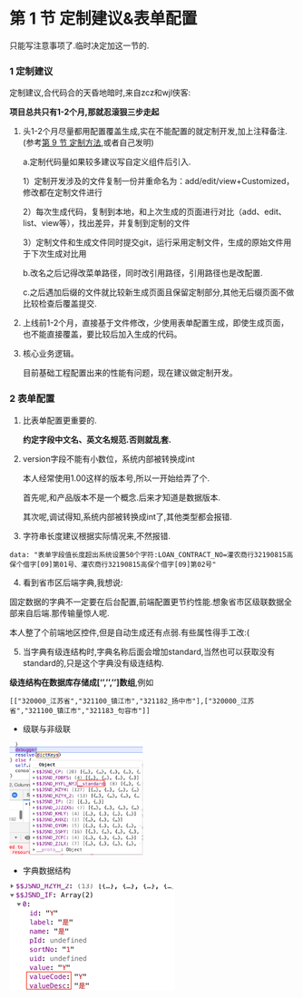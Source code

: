 # 第 1 节 定制建议&表单配置

只能写注意事项了.临时决定加这一节的.

### 1 定制建议

定制建议,合代码合的天昏地暗时,来自zcz和wjl侠客:

**项目总共只有1-2个月,那就忍滚狠三步走起**

1. 头1-2个月尽量都用配置覆盖生成,实在不能配置的就定制开发,加上注释备注.(参考[第 9 节 定制方法](Chapter2/customized.md),或者自己发明)

   a.定制代码量如果较多建议写自定义组件后引入.

     1）定制开发涉及的文件复制一份并重命名为：add/edit/view+Customized，修改都在定制文件进行

      2）每次生成代码，复制到本地，和上次生成的页面进行对比（add、edit、list、view等），找出差异，并复制到定制的文件

     3）定制文件和生成文件同时提交git，运行采用定制文件，生成的原始文件用于下次生成对比用

   b.改名之后记得改菜单路径，同时改引用路径，引用路径也是改配置.

   c.之后遇加后缀的文件就比较新生成页面且保留定制部分,其他无后缀页面不做比较检查后覆盖提交.

2. 上线前1-2个月，直接基于文件修改，少使用表单配置生成，即使生成页面，也不能直接覆盖，要比较后加入生成的代码。

3. 核心业务逻辑。

   目前基础工程配置出来的性能有问题，现在建议做定制开发。

### 2 表单配置

1. 比表单配置更重要的.

   **约定字段中文名、英文名规范.否则就乱套.**

2. version字段不能有小数位，系统内部被转换成int

   本人经常使用1.00这样的版本号,所以一开始给弄了个.

   首先呢,和产品版本不是一个概念.后来才知道是数据版本.

   其次呢,调试得知,系统内部被转换成int了,其他类型都会报错.

3. 字符串长度建议根据实际情况来,不然报错.

```
data: "表单字段值长度超出系统设置50个字符:LOAN_CONTRACT_NO=灌农商行32190815高保个借字[09]第01号、灌农商行32190815高保个借字[09]第02号"
```

4. 看到省市区后端字典,我想说:

固定数据的字典不一定要在后台配置,前端配置更节约性能.想象省市区级联数据全部来自后端.那传输量惊人呢.

本人整了个前端地区控件,但是自动生成还有点弱.有些属性得手工改:(

5. 当字典有级连结构时,字典名称后面会增加standard,当然也可以获取没有standard的,只是这个字典没有级连结构.

**级连结构在数据库存储成[‘’,’’,’’]数组**,例如

```
[["320000_江苏省","321100_镇江市","321182_扬中市"],["320000_江苏省","321100_镇江市","321183_句容市"]]
```



- 级联与非级联

<img src="./img/form_config_dict_1.png" alt="form_config_dict_1" style="zoom: 33%;" />

- 字典数据结构

<img src="./img/form_config_dict_2.png" alt="form_config_dict_2" style="zoom:50%;" />